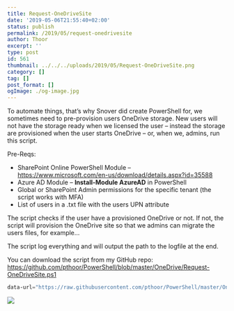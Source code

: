 ```yaml
---
title: Request-OneDriveSite
date: '2019-05-06T21:55:40+02:00'
status: publish
permalink: /2019/05/request-onedrivesite
author: Thoor
excerpt: ''
type: post
id: 561
thumbnail: ../../../uploads/2019/05/Request-OneDriveSite.png
category: []
tag: []
post_format: []
ogImage: ./og-image.jpg
---
```

To automate things, that’s why Snover did create PowerShell for, we sometimes need to pre-provision users OneDrive storage. New users will not have the storage ready when we licensed the user – instead the storage are provisioned when the user starts OneDrive – or, when we, admins, run this script.

Pre-Reqs:

- SharePoint Online PowerShell Module –   
  <https://www.microsoft.com/en-us/download/details.aspx?id=35588>
- Azure AD Module – **Install-Module AzureAD** in PowerShell
- Global or SharePoint Admin permissions for the specific tenant (the script works with MFA)
- List of users in a .txt file with the users UPN attribute
 
The script checks if the user have a provisioned OneDrive or not. If not, the script will provision the OneDrive site so that we admins can migrate the users files, for example…

The script log everything and will output the path to the logfile at the end.

You can download the script from my GitHub repo:   
<https://github.com/pthoor/PowerShell/blob/master/OneDrive/Request-OneDriveSite.ps1>

 ```powershell
data-url="https://raw.githubusercontent.com/pthoor/PowerShell/master/OneDrive/Request-OneDriveSite.ps1" title="Request-OneDriveSite.ps1">
```

![](./Request-OneDriveSite.png)